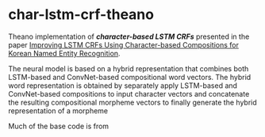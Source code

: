 # char-lstm-crf-theano

Theano implementation of ***character-based LSTM CRFs*** presented in the paper [Improving LSTM CRFs Using Character-based Compositions for Korean Named Entity Recognition]().

The neural model is based on a hybrid representation that combines both LSTM-based and ConvNet-based compositional word vectors. 
The hybrid word representation is obtained by separately apply LSTM-based and ConvNet-based compositions to input character vectors and concatenate the resulting compositional morpheme vectors to finally generate the hybrid representation of a morpheme

Much of the base code is from 



